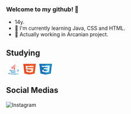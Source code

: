 ### Welcome to my github! 👋

- 14y.
- 📌 I'm currently learning Java, CSS and HTML.
- 📅 Actually working in Arcanian project.

## Studying

<div style="display: inline_block">
  <img align="center" alt="Java" height="30" width="40" src="https://raw.githubusercontent.com/devicons/devicon/master/icons/java/java-original.svg">
  <img align="center" alt="HTML" height="30" width="40" src="https://raw.githubusercontent.com/devicons/devicon/master/icons/html5/html5-original.svg">
  <img align="center" alt="CSS" height="30" width="40" src="https://raw.githubusercontent.com/devicons/devicon/master/icons/css3/css3-original.svg">
</div>

## Social Medias
<div style="display: inline_block">
  <img align="center" alt="Instagram" height="200" width="200" src="https://github.com/miniaws/miniaws/assets/88752670/50563a60-7361-4489-aa14-d624b6c7e082">

</div>
<br>

